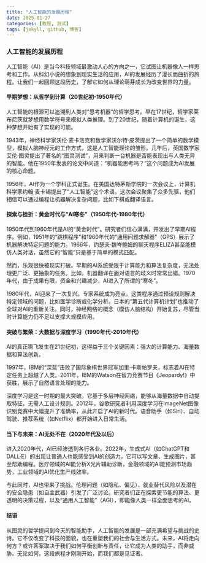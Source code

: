 ```yaml
---
title: "人工智能的发展历程"
date: 2025-01-27
categories: [教程, 测试]
tags: [jekyll, github, 博客]
---
```


### 人工智能的发展历程

人工智能（AI）是当今科技领域最激动人心的方向之一，它试图让机器像人一样思考和工作。从科幻小说的想象到现实生活的应用，AI的发展经历了漫长而曲折的旅程。让我们一起回顾这段历史，了解它如何从理论萌芽成长为改变世界的力量。

#### 早期梦想：从哲学到计算（20世纪初-1950年代）
人工智能的根源可以追溯到人类对“思考机器”的哲学思考。早在17世纪，哲学家莱布尼茨就梦想用数学符号来模拟人类推理。到了20世纪，随着计算机的诞生，这种梦想开始有了实现的可能。

1943年，神经科学家沃伦·麦卡洛克和数学家沃尔特·皮茨提出了一个简单的数学模型，模拟人脑神经元的工作方式，这是人工智能理论的雏形。几年后，英国数学家艾伦·图灵提出了著名的“图灵测试”，用来判断一台机器是否能表现出与人类无异的智能。他在1950年发表的论文中问道：“机器能思考吗？”这个问题成为AI发展的核心命题。

1956年，AI作为一个学科正式诞生。在美国达特茅斯学院的一次会议上，计算机科学家约翰·麦卡锡提出了“人工智能”这个术语。这次会议聚集了众多先驱，他们相信可以通过编程让机器解决复杂问题，比如下棋或翻译语言。

#### 探索与挫折：黄金时代与“AI寒冬”（1950年代-1980年代）
1950年代到1960年代是AI的“黄金时代”。研究者们信心满满，开发出了早期AI程序。例如，1951年的“跳棋程序”和1960年代的“通用问题求解器”（GPS）展示了机器解决特定问题的能力。1966年，约瑟夫·魏岑鲍姆的聊天程序ELIZA甚至能模仿人类对话，虽然它的“智能”只是基于简单的模式匹配。

然而，乐观很快被现实打破。早期的AI系统受限于计算能力和算法复杂度，无法处理更广泛、更抽象的任务。比如，机器翻译在面对语言的歧义时常常出错。1970年代，由于成果有限，资金和兴趣减少，AI进入了所谓的“寒冬”。

1980年代，AI迎来了一次复兴。专家系统成为亮点，这类程序通过预设规则解决特定领域的问题，比如医学诊断或化学分析。日本的“第五代计算机计划”也推动了全球对AI的重新关注。同时，神经网络的概念（模仿人脑结构）开始复苏，尽管当时计算能力仍不足以支撑大规模应用。

#### 突破与繁荣：大数据与深度学习（1990年代-2010年代）
AI的真正腾飞发生在21世纪初，这得益于三个关键因素：强大的计算能力、海量数据和算法创新。

1997年，IBM的“深蓝”击败了国际象棋世界冠军加里·卡斯帕罗夫，标志着AI在特定任务上超越了人类。2011年，IBM的Watson在智力竞赛节目《Jeopardy!》中获胜，展示了自然语言处理的能力。

深度学习是这一时期的最大突破。它基于多层神经网络，能够从海量数据中自动提取特征，无需人工设计规则。2012年，谷歌研究者利用深度学习在ImageNet图像识别竞赛中大幅提升了准确率，从此开启了AI的新时代。语音助手（如Siri）、自动驾驶、推荐系统（如Netflix）都开始进入日常生活。

#### 当下与未来：AI无处不在（2020年代及以后）
进入2020年代，AI已经渗透到各行各业。2022年，生成式AI（如ChatGPT和DALL·E）的出现让普通人也能感受到AI的创造力，它可以写文章、生成图片，甚至帮助编程。医疗领域的AI能分析X光片辅助诊断，金融领域的AI能预测市场趋势，工业领域的AI优化生产线效率。

与此同时，AI也带来了挑战。伦理问题（如隐私、偏见）、就业替代风险以及潜在的安全隐患（如自主武器）引发了广泛讨论。研究者们正在探索更节能的算法、更透明的决策过程，以及“通用人工智能”（AGI），即能像人类一样全面思考的AI。

#### 结语
从图灵的哲学提问到今天的智能助手，人工智能的发展是一部充满希望与挑战的史诗。它不仅改变了科技的面貌，也在重塑我们的社会与生活方式。未来，AI将走向何方？或许答案取决于我们如何平衡创新与责任，让它成为人类的助手，而非威胁。无论如何，这段旅程才刚刚开始，而我们都是见证者。
